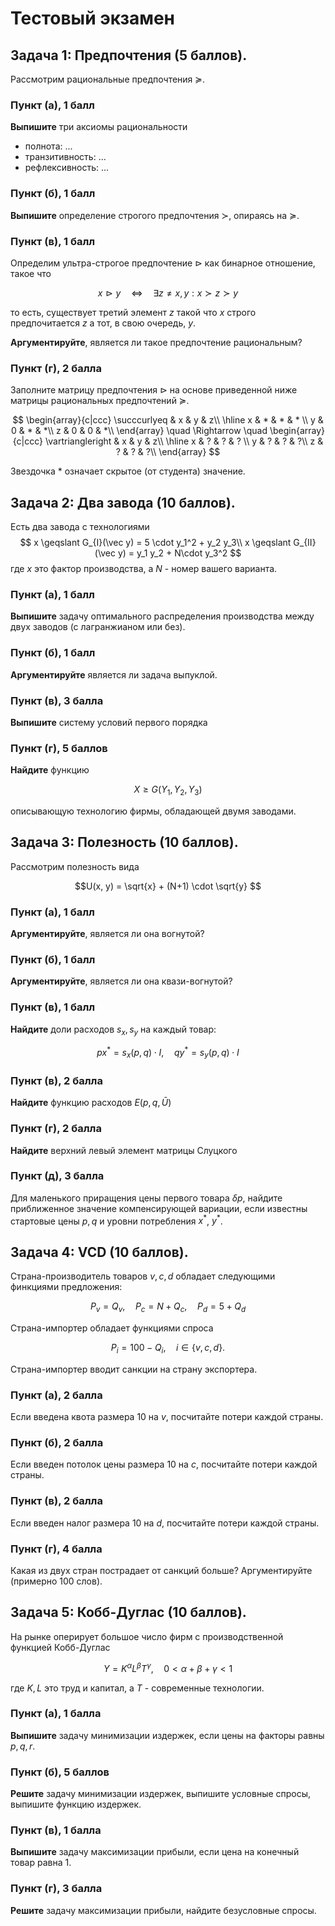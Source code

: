 # Тестовый экзамен

## Задача 1: Предпочтения (5 баллов).

Рассмотрим рациональные предпочтения $\succcurlyeq$.

### Пункт (а), 1 балл

**Выпишите** три аксиомы рациональности
- полнота: ...
- транзитивность: ...
- рефлексивность: ...

### Пункт (б), 1 балл

**Выпишите** определение строгого предпочтения $\succ$, опираясь на $\succcurlyeq$.

### Пункт (в), 1 балл

Определим ультра-строгое предпочтение $\vartriangleright$ как бинарное отношение, такое что

$$ x \vartriangleright y \quad \Leftrightarrow \quad \exists z \neq x,y : x \succ z \succ y$$

то есть, существует третий элемент $z$ такой что $x$ строго предпочитается $z$ а тот, в свою очередь, $y$.

**Аргументируйте**, является ли такое предпочтение рациональным?

### Пункт (г), 2 баллa

Заполните матрицу предпочтения $\vartriangleright$ на основе приведенной ниже матрицы рациональных предпочтений $\succcurlyeq$.

$$ 
\begin{array}{c|ccc}
 \succcurlyeq & x & y & z\\
\hline
x & * & * & * \\
y & 0 & * & *\\
z & 0 & 0 & *\\
\end{array}
\quad \Rightarrow \quad 
\begin{array}{c|ccc}
 \vartriangleright & x & y & z\\
\hline
x & ? & ? & ? \\
y & ? & ? & ?\\
z & ? & ? & ?\\
\end{array}
$$

Звездочка $\ast$ означает скрытое (от студента) значение.

## Задача 2: Два завода (10 баллов).

Есть два завода с технологиями 
$$
x \geqslant G_{I}(\vec y) = 5 \cdot y_1^2 + y_2 y_3\\
x \geqslant G_{II}(\vec y) = y_1 y_2 + N\cdot y_3^2
$$
где $x$ это фактор производства, а $N$ - номер вашего варианта.

### Пункт (а), 1 балл

**Выпишите** задачу оптимального распределения производства между двух заводов (с лагранжианом или без).

### Пункт (б), 1 балл

**Аргументируйте** является ли задача выпуклой.

### Пункт (в), 3 балла

**Выпишите** систему условий первого порядка

### Пункт (г), 5 баллов

**Найдите** функцию

$$ X \geqslant G(Y_1, Y_2, Y_3)$$

описывающую технологию фирмы, обладающей двумя заводами.

## Задача 3: Полезность (10 баллов).

Рассмотрим полезность вида 

$$U(x, y) = \sqrt{x} + (N+1) \cdot \sqrt{y} $$

### Пункт (а), 1 балл
**Аргументируйте**, является ли она вогнутой?

### Пункт (б), 1 балл
**Аргументируйте**, является ли она квази-вогнутой?

### Пункт (в), 1 балл
**Найдите** доли расходов $s_x, s_y$ на каждый товар:

$$ p x^{\ast} = s_x(p,q) \cdot I, \quad q y^{\ast} = s_y(p,q) \cdot I$$

### Пункт (в), 2 баллa

**Найдите** функцию расходов $E(p,q,\bar U)$

### Пункт (г), 2 балла

**Найдите** верхний левый элемент матрицы Слуцкого 

### Пункт (д), 3 балла

Для маленького приращения цены первого товара $\delta p$, найдите приближенное значение компенсирующей вариации, если известны стартовые цены $p, q$ и уровни потребления $x^{\ast}$, $y^{\ast}$.

## Задача 4: VCD (10 баллов).

Страна-производитель товаров $v,c,d$ обладает следующими финкциями предложения:

$$ P_v = Q_v, \quad P_c = N + Q_c, \quad P_d = 5 + Q_d$$

Страна-импортер обладает функциями спроса

$$ P_i = 100 - Q_i, \quad i \in \{v,c,d\}.$$

Страна-импортер вводит санкции на страну экспортера.

### Пункт (а), 2 баллa

Если введена квота размера 10 на $v$, посчитайте потери каждой страны.

### Пункт (б), 2 баллa

Если введен потолок цены размера 10 на $c$, посчитайте потери каждой страны.

### Пункт (в), 2 баллa

Если введен налог размера 10 на $d$, посчитайте потери каждой страны.

### Пункт (г), 4 баллa

Какая из двух стран пострадает от санкций больше? Аргументируйте (примерно 100 слов).

## Задача 5: Кобб-Дуглас (10 баллов).

На рынке оперирует большое число фирм с производственной функцией Кобб-Дуглас

$$ Y = K^{\alpha} L^{\beta} T^{\gamma}, \quad 0 < \alpha + \beta + \gamma < 1$$

где $K,L$ это труд и капитал, а $T$ - современные технологии.

### Пункт (а), 1 баллa

**Выпишите** задачу минимизации издержек, если цены на факторы равны $p,q,r$.

### Пункт (б), 5 баллов

**Решите** задачу минимизации издержек, выпишите условные спросы, выпишите функцию издержек.

### Пункт (в), 1 баллa

**Выпишите** задачу максимизации прибыли, если цена на конечный товар равна 1.

### Пункт (г), 3 баллa

**Решите** задачу максимизации прибыли, найдите безусловные спросы.

